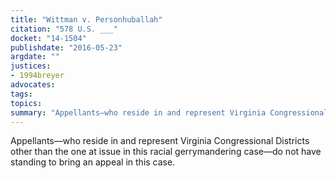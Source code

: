 ```yaml
---
title: "Wittman v. Personhuballah"
citation: "578 U.S. ___"
docket: "14-1504"
publishdate: "2016-05-23"
argdate: ""
justices:
- 1994breyer
advocates:
tags:
topics:
summary: "Appellants—who reside in and represent Virginia Congressional Districts other than the one at issue in this racial gerrymandering case—do not have standing to bring an appeal in this case."
---
```

Appellants—who reside in and represent Virginia Congressional Districts other than the one at issue in this racial gerrymandering case—do not have standing to bring an appeal in this case.

